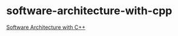 # software-architecture-with-cpp
[Software Architecture with C++](https://learning.oreilly.com/library/view/software-architecture-with/9781838554590/)
